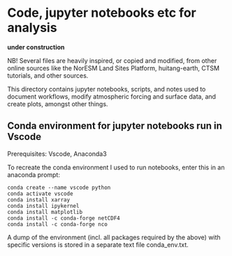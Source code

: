 # Code, jupyter notebooks etc for analysis

**under construction**

NB! Several files are heavily inspired, or copied and modified, from other online sources like the NorESM Land Sites Platform, huitang-earth, CTSM tutorials, and other sources. 

This directory contains jupyter notebooks, scripts, and notes used to document workflows, modify atmospheric forcing and surface data, and create plots, amongst other things. 

## Conda environment for jupyter notebooks run in Vscode

Prerequisites: Vscode, Anaconda3

To recreate the conda environment I used to run notebooks, enter this in an anaconda prompt:
```
conda create --name vscode python
conda activate vscode
conda install xarray
conda install ipykernel
conda install matplotlib
conda install -c conda-forge netCDF4
conda install -c conda-forge nco
```

A dump of the environment (incl. all packages required by the above) with specific versions is stored in a separate text file conda_env.txt. 